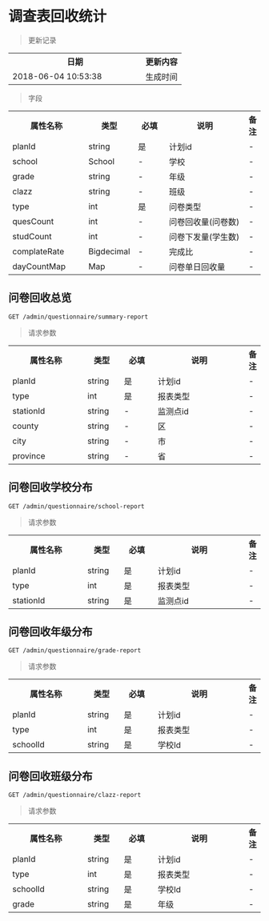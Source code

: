 # 调查表回收统计

> 更新记录

<table>
    <tr>
        <th style="width:250px;">日期</th>
        <th>更新内容</th>
    </tr>
    <tr>
        <td>2018-06-04 10:53:38</td>
        <td>生成时间</td>
    </tr>
</table>

> 字段

<table>
    <tr>
        <th style="width:150px;">属性名称</th>
        <th style="width:60px;">类型</th>
        <th style="width:60px;">必填</th>
        <th style="width:200px;">说明</th>
        <th>备注</th>
    </tr>
    <tr>
        <td>planId</td>
        <td>string</td>
        <td>是</td>
        <td>计划id</td>
        <td>-</td>
    </tr>
    <tr>
        <td>school</td>
        <td>School</td>
        <td>-</td>
        <td>学校</td>
        <td>-</td>
    </tr>
    <tr>
        <td>grade</td>
        <td>string</td>
        <td>-</td>
        <td>年级</td>
        <td>-</td>
    </tr>
    <tr>
        <td>clazz</td>
        <td>string</td>
        <td>-</td>
        <td>班级</td>
        <td>-</td>
    </tr>
    <tr>
        <td>type</td>
        <td>int</td>
        <td>是</td>
        <td>问卷类型</td>
        <td>-</td>
    </tr>
    <tr>
        <td>quesCount</td>
        <td>int</td>
        <td>-</td>
        <td>问卷回收量(问卷数)</td>
        <td>-</td>
    </tr>
    <tr>
        <td>studCount</td>
        <td>int</td>
        <td>-</td>
        <td>问卷下发量(学生数)</td>
        <td>-</td>
    </tr>
    <tr>
        <td>complateRate</td>
        <td>Bigdecimal</td>
        <td>-</td>
        <td>完成比</td>
        <td>-</td>
    </tr>
    <tr>
        <td>dayCountMap</td>
        <td>Map</td>
        <td>-</td>
        <td>问卷单日回收量</td>
        <td>-</td>
    </tr>
</table>

## 问卷回收总览

```
GET /admin/questionnaire/summary-report
```
> 请求参数

<table>
    <tr>
        <th style="width:150px;">属性名称</th>
        <th style="width:60px;">类型</th>
        <th style="width:60px;">必填</th>
        <th style="width:200px;">说明</th>
        <th>备注</th>
    </tr>
    <tr>
        <td>planId</td>
        <td>string</td>
        <td>是</td>
        <td>计划id</td>
        <td>-</td>
    </tr>
    <tr>
        <td>type</td>
        <td>int</td>
        <td>是</td>
        <td>报表类型</td>
        <td>-</td>
    </tr>
    <tr>
        <td>stationId</td>
        <td>string</td>
        <td>-</td>
        <td>监测点id</td>
        <td>-</td>
    </tr>
    <tr>
        <td>county</td>
        <td>string</td>
        <td>-</td>
        <td>区</td>
        <td>-</td>
    </tr>
    <tr>
        <td>city</td>
        <td>string</td>
        <td>-</td>
        <td>市</td>
        <td>-</td>
    </tr>
    <tr>
        <td>province</td>
        <td>string</td>
        <td>-</td>
        <td>省</td>
        <td>-</td>
    </tr>
</table>

## 问卷回收学校分布

```
GET /admin/questionnaire/school-report
```
> 请求参数

<table>
    <tr>
        <th style="width:150px;">属性名称</th>
        <th style="width:60px;">类型</th>
        <th style="width:60px;">必填</th>
        <th style="width:200px;">说明</th>
        <th>备注</th>
    </tr>
    <tr>
        <td>planId</td>
        <td>string</td>
        <td>是</td>
        <td>计划id</td>
        <td>-</td>
    </tr>
    <tr>
        <td>type</td>
        <td>int</td>
        <td>是</td>
        <td>报表类型</td>
        <td>-</td>
    </tr>
    <tr>
        <td>stationId</td>
        <td>string</td>
        <td>是</td>
        <td>监测点id</td>
        <td>-</td>
    </tr>
</table>

## 问卷回收年级分布

```
GET /admin/questionnaire/grade-report
```
> 请求参数

<table>
    <tr>
        <th style="width:150px;">属性名称</th>
        <th style="width:60px;">类型</th>
        <th style="width:60px;">必填</th>
        <th style="width:200px;">说明</th>
        <th>备注</th>
    </tr>
    <tr>
        <td>planId</td>
        <td>string</td>
        <td>是</td>
        <td>计划id</td>
        <td>-</td>
    </tr>
    <tr>
        <td>type</td>
        <td>int</td>
        <td>是</td>
        <td>报表类型</td>
        <td>-</td>
    </tr>
    <tr>
        <td>schoolId</td>
        <td>string</td>
        <td>是</td>
        <td>学校Id</td>
        <td>-</td>
    </tr>
</table>

## 问卷回收班级分布

```
GET /admin/questionnaire/clazz-report
```
> 请求参数

<table>
    <tr>
        <th style="width:150px;">属性名称</th>
        <th style="width:60px;">类型</th>
        <th style="width:60px;">必填</th>
        <th style="width:200px;">说明</th>
        <th>备注</th>
    </tr>
    <tr>
        <td>planId</td>
        <td>string</td>
        <td>是</td>
        <td>计划id</td>
        <td>-</td>
    </tr>
    <tr>
        <td>type</td>
        <td>int</td>
        <td>是</td>
        <td>报表类型</td>
        <td>-</td>
    </tr>
    <tr>
        <td>schoolId</td>
        <td>string</td>
        <td>是</td>
        <td>学校Id</td>
        <td>-</td>
    </tr>
    <tr>
        <td>grade</td>
        <td>string</td>
        <td>是</td>
        <td>年级</td>
        <td>-</td>
    </tr>
</table>

